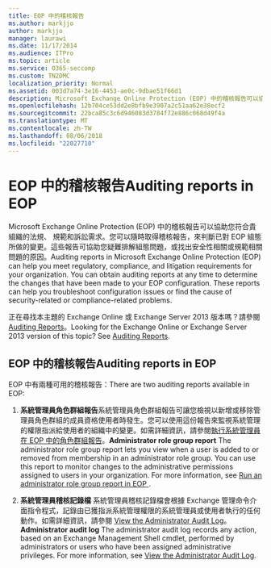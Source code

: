 ```yaml
---
title: EOP 中的稽核報告
ms.author: markjjo
author: markjjo
manager: laurawi
ms.date: 11/17/2014
ms.audience: ITPro
ms.topic: article
ms.service: O365-seccomp
ms.custom: TN2DMC
localization_priority: Normal
ms.assetid: 003d7a74-3e16-4453-ae0c-9dbae51f66d1
description: Microsoft Exchange Online Protection (EOP) 中的稽核報告可以協助您符合貴組織的法規、 規範和訴訟需求。您可以隨時取得稽核報告，來判斷已對 EOP 組態所做的變更。這些報告可協助您疑難排解組態問題，或找出安全性相關或規範相關問題的原因。
ms.openlocfilehash: 12b704ce53dd2e8bfb9e3907a2c51aa62e38ecf2
ms.sourcegitcommit: 22bca85c3c6d946083d3784f72e886c068d49f4a
ms.translationtype: MT
ms.contentlocale: zh-TW
ms.lasthandoff: 08/06/2018
ms.locfileid: "22027710"
---
```

# <a name="auditing-reports-in-eop"></a><span data-ttu-id="eb3f9-105">EOP 中的稽核報告</span><span class="sxs-lookup"><span data-stu-id="eb3f9-105">Auditing reports in EOP</span></span>

<span data-ttu-id="eb3f9-p102">Microsoft Exchange Online Protection (EOP) 中的稽核報告可以協助您符合貴組織的法規、 規範和訴訟需求。您可以隨時取得稽核報告，來判斷已對 EOP 組態所做的變更。這些報告可協助您疑難排解組態問題，或找出安全性相關或規範相關問題的原因。</span><span class="sxs-lookup"><span data-stu-id="eb3f9-p102">Auditing reports in Microsoft Exchange Online Protection (EOP) can help you meet regulatory, compliance, and litigation requirements for your organization. You can obtain auditing reports at any time to determine the changes that have been made to your EOP configuration. These reports can help you troubleshoot configuration issues or find the cause of security-related or compliance-related problems.</span></span>
  
<span data-ttu-id="eb3f9-p103">正在尋找本主題的 Exchange Online 或 Exchange Server 2013 版本嗎？請參閱[Auditing Reports](http://technet.microsoft.com/library/2b3e1529-1677-4564-be0b-ce22757ddc0d.aspx)。</span><span class="sxs-lookup"><span data-stu-id="eb3f9-p103">Looking for the Exchange Online or Exchange Server 2013 version of this topic? See [Auditing Reports](http://technet.microsoft.com/library/2b3e1529-1677-4564-be0b-ce22757ddc0d.aspx).</span></span>
  
## <a name="auditing-reports-in-eop"></a><span data-ttu-id="eb3f9-111">EOP 中的稽核報告</span><span class="sxs-lookup"><span data-stu-id="eb3f9-111">Auditing reports in EOP</span></span>

<span data-ttu-id="eb3f9-112">EOP 中有兩種可用的稽核報告：</span><span class="sxs-lookup"><span data-stu-id="eb3f9-112">There are two auditing reports available in EOP:</span></span>
  
1. <span data-ttu-id="eb3f9-p104">**系統管理員角色群組報告**系統管理員角色群組報告可讓您檢視以新增或移除管理員角色群組的成員資格使用者時發生。您可以使用這份報告來監視系統管理的權限指派給使用者的組織中的變更。如需詳細資訊，請參閱[執行系統管理員在 EOP 中的角色群組報告](run-an-administrator-role-group-report-in-eop-eop.md)。</span><span class="sxs-lookup"><span data-stu-id="eb3f9-p104">**Administrator role group report** The administrator role group report lets you view when a user is added to or removed from membership in an administrator role group. You can use this report to monitor changes to the administrative permissions assigned to users in your organization. For more information, see [Run an administrator role group report in EOP ](run-an-administrator-role-group-report-in-eop-eop.md).</span></span>
    
2. <span data-ttu-id="eb3f9-p105">**系統管理員稽核記錄檔** 系統管理員稽核記錄檔會根據 Exchange 管理命令介面指令程式，記錄由已獲指派系統管理權限的系統管理員或使用者執行的任何動作。如需詳細資訊，請參閱 [View the Administrator Audit Log](http://technet.microsoft.com/library/5c62072a-556d-4fea-9973-d668c6b9fd57.aspx)。</span><span class="sxs-lookup"><span data-stu-id="eb3f9-p105">**Administrator audit log** The administrator audit log records any action, based on an Exchange Management Shell cmdlet, performed by administrators or users who have been assigned administrative privileges. For more information, see [View the Administrator Audit Log](http://technet.microsoft.com/library/5c62072a-556d-4fea-9973-d668c6b9fd57.aspx).</span></span>
    

